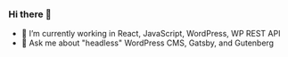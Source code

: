 ### Hi there 👋

- 🔭 I’m currently working in React, JavaScript, WordPress, WP REST API
- 💬 Ask me about "headless" WordPress CMS, Gatsby, and Gutenberg

<!--
**companyjuice/companyjuice** is a ✨ _special_ ✨ repository because its `README.md` (this file) appears on your GitHub profile.

Here are some ideas to get you started:

- 🔭 I’m currently working on ...
- 🌱 I’m currently learning ...
- 👯 I’m looking to collaborate on ...
- 🤔 I’m looking for help with ...
- 💬 Ask me about ...
- 📫 How to reach me: ...
- 😄 Pronouns: ...
- ⚡ Fun fact: ...
-->
